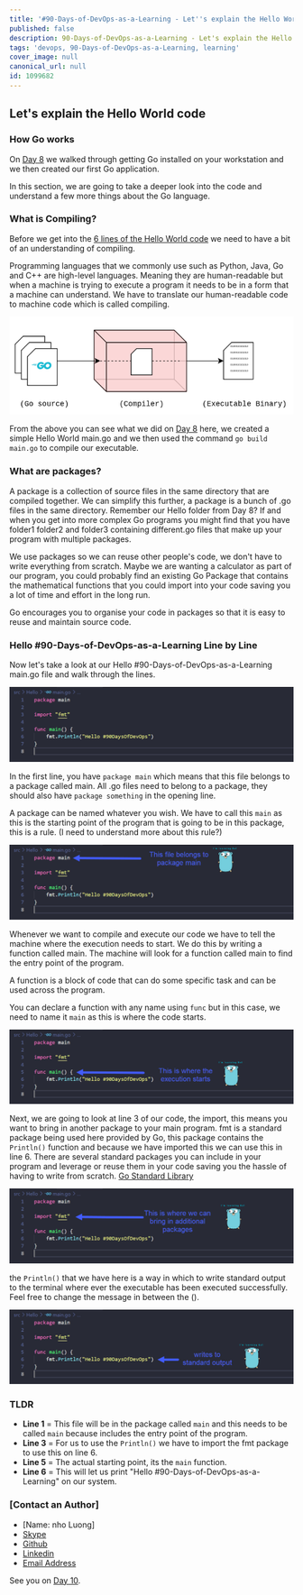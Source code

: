 ```yaml
---
title: '#90-Days-of-DevOps-as-a-Learning - Let''s explain the Hello World code - Day 9'
published: false
description: 90-Days-of-DevOps-as-a-Learning - Let's explain the Hello World code
tags: 'devops, 90-Days-of-DevOps-as-a-Learning, learning'
cover_image: null
canonical_url: null
id: 1099682
---
```


## Let's explain the Hello World code

### How Go works

On [Day 8](day08.md) we walked through getting Go installed on your workstation and we then created our first Go application.

In this section, we are going to take a deeper look into the code and understand a few more things about the Go language.

### What is Compiling?

Before we get into the [6 lines of the Hello World code](Go/hello.go) we need to have a bit of an understanding of compiling.

Programming languages that we commonly use such as Python, Java, Go and C++ are high-level languages. Meaning they are human-readable but when a machine is trying to execute a program it needs to be in a form that a machine can understand. We have to translate our human-readable code to machine code which is called compiling.

![](Images/Day9_Go1.png)

From the above you can see what we did on [Day 8](day08.md) here, we created a simple Hello World main.go and we then used the command `go build main.go` to compile our executable.

### What are packages?

A package is a collection of source files in the same directory that are compiled together. We can simplify this further, a package is a bunch of .go files in the same directory. Remember our Hello folder from Day 8? If and when you get into more complex Go programs you might find that you have folder1 folder2 and folder3 containing different.go files that make up your program with multiple packages.

We use packages so we can reuse other people's code, we don't have to write everything from scratch. Maybe we are wanting a calculator as part of our program, you could probably find an existing Go Package that contains the mathematical functions that you could import into your code saving you a lot of time and effort in the long run.

Go encourages you to organise your code in packages so that it is easy to reuse and maintain source code.

### Hello #90-Days-of-DevOps-as-a-Learning Line by Line

Now let's take a look at our Hello #90-Days-of-DevOps-as-a-Learning main.go file and walk through the lines.

![](Images/Day9_Go2.png)

In the first line, you have `package main` which means that this file belongs to a package called main. All .go files need to belong to a package, they should also have `package something` in the opening line.

A package can be named whatever you wish. We have to call this `main` as this is the starting point of the program that is going to be in this package, this is a rule. (I need to understand more about this rule?)

![](Images/Day9_Go3.png)

Whenever we want to compile and execute our code we have to tell the machine where the execution needs to start. We do this by writing a function called main. The machine will look for a function called main to find the entry point of the program.

A function is a block of code that can do some specific task and can be used across the program.

You can declare a function with any name using `func` but in this case, we need to name it `main` as this is where the code starts.

![](Images/Day9_Go4.png)

Next, we are going to look at line 3 of our code, the import, this means you want to bring in another package to your main program. fmt is a standard package being used here provided by Go, this package contains the `Println()` function and because we have imported this we can use this in line 6. There are several standard packages you can include in your program and leverage or reuse them in your code saving you the hassle of having to write from scratch. [Go Standard Library](https://pkg.go.dev/std)

![](Images/Day9_Go5.png)

the `Println()` that we have here is a way in which to write standard output to the terminal where ever the executable has been executed successfully. Feel free to change the message in between the ().

![](Images/Day9_Go6.png)

### TLDR

- **Line 1** = This file will be in the package called `main` and this needs to be called `main` because includes the entry point of the program.
- **Line 3** = For us to use the `Println()` we have to import the fmt package to use this on line 6.
- **Line 5** = The actual starting point, its the `main` function.
- **Line 6** = This will let us print "Hello #90-Days-of-DevOps-as-a-Learning" on our system.

### [Contact an Author]
* [Name: nho Luong]
* [Skype](luongutnho_skype)
* [Github](https://github.com/nholuongut/)
* [Linkedin](https://www.linkedin.com/in/nholuong/)
* [Email Address](luongutnho@hotmail.com)

See you on [Day 10](day10.md).
